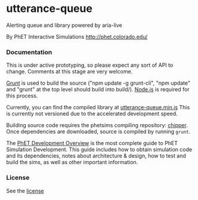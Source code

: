 utterance-queue
=======================================================

Alerting queue and library powered by aria-live

By PhET Interactive Simulations
http://phet.colorado.edu/

### Documentation

This is under active prototyping, so please expect any sort of API to change. Comments at this stage are very welcome.

[Grunt](http://gruntjs.com/) is used to build the source ("npm update -g grunt-cli", "npm update" and "grunt" at the top level
should build into build/). [Node.js](http://nodejs.org/) is required for this process.

Currently, you can find the compiled library at [utterance-queue.min.js](http://phetsims.github.io/utterance-queue/build/utterance-queue.min.js) 
This is currently not versioned due to the accelerated development speed.

Building source code requires the phetsims compiling repository: [chipper](http://phetsims.github.io/chipper/). Once 
dependencies are downloaded, source is compiled by running `grunt`.

The [PhET Development Overview](https://github.com/phetsims/phet-info/blob/master/doc/phet-development-overview.md) is the most complete guide to PhET Simulation Development. This guide includes how
to obtain simulation code and its dependencies, notes about architecture & design, how to test and build the sims, as well as other important information.

### License
See the [license](LICENSE)